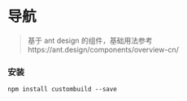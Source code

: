 # 导航

> 基于 ant design 的组件，基础用法参考https://ant.design/components/overview-cn/

### 安装

```she
npm install custombuild --save
```
